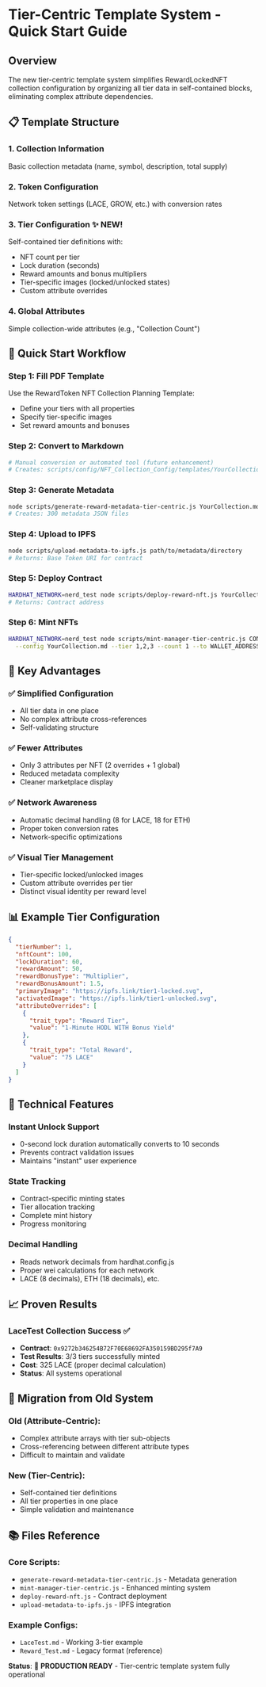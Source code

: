 # Tier-Centric Template System - Quick Start Guide

## Overview
The new tier-centric template system simplifies RewardLockedNFT collection configuration by organizing all tier data in self-contained blocks, eliminating complex attribute dependencies.

## 📋 Template Structure

### 1. **Collection Information**
Basic collection metadata (name, symbol, description, total supply)

### 2. **Token Configuration** 
Network token settings (LACE, GROW, etc.) with conversion rates

### 3. **Tier Configuration** ✨ NEW!
Self-contained tier definitions with:
- NFT count per tier
- Lock duration (seconds)
- Reward amounts and bonus multipliers
- Tier-specific images (locked/unlocked states)
- Custom attribute overrides

### 4. **Global Attributes**
Simple collection-wide attributes (e.g., "Collection Count")

## 🚀 Quick Start Workflow

### Step 1: Fill PDF Template
Use the RewardToken NFT Collection Planning Template:
- Define your tiers with all properties
- Specify tier-specific images
- Set reward amounts and bonuses

### Step 2: Convert to Markdown
```bash
# Manual conversion or automated tool (future enhancement)
# Creates: scripts/config/NFT_Collection_Config/templates/YourCollection.md
```

### Step 3: Generate Metadata
```bash
node scripts/generate-reward-metadata-tier-centric.js YourCollection.md
# Creates: 300 metadata JSON files
```

### Step 4: Upload to IPFS
```bash
node scripts/upload-metadata-to-ipfs.js path/to/metadata/directory
# Returns: Base Token URI for contract
```

### Step 5: Deploy Contract
```bash
HARDHAT_NETWORK=nerd_test node scripts/deploy-reward-nft.js YourCollection.md
# Returns: Contract address
```

### Step 6: Mint NFTs
```bash
HARDHAT_NETWORK=nerd_test node scripts/mint-manager-tier-centric.js CONTRACT_ADDRESS \
  --config YourCollection.md --tier 1,2,3 --count 1 --to WALLET_ADDRESS --confirm
```

## 🎯 Key Advantages

### ✅ **Simplified Configuration**
- All tier data in one place
- No complex attribute cross-references
- Self-validating structure

### ✅ **Fewer Attributes**
- Only 3 attributes per NFT (2 overrides + 1 global)
- Reduced metadata complexity
- Cleaner marketplace display

### ✅ **Network Awareness**
- Automatic decimal handling (8 for LACE, 18 for ETH)
- Proper token conversion rates
- Network-specific optimizations

### ✅ **Visual Tier Management**
- Tier-specific locked/unlocked images
- Custom attribute overrides per tier
- Distinct visual identity per reward level

## 📊 Example Tier Configuration

```json
{
  "tierNumber": 1,
  "nftCount": 100,
  "lockDuration": 60,
  "rewardAmount": 50,
  "rewardBonusType": "Multiplier",
  "rewardBonusAmount": 1.5,
  "primaryImage": "https://ipfs.link/tier1-locked.svg",
  "activatedImage": "https://ipfs.link/tier1-unlocked.svg",
  "attributeOverrides": [
    {
      "trait_type": "Reward Tier",
      "value": "1-Minute HODL WITH Bonus Yield"
    },
    {
      "trait_type": "Total Reward", 
      "value": "75 LACE"
    }
  ]
}
```

## 🔧 Technical Features

### Instant Unlock Support
- 0-second lock duration automatically converts to 10 seconds
- Prevents contract validation issues
- Maintains "instant" user experience

### State Tracking
- Contract-specific minting states
- Tier allocation tracking  
- Complete mint history
- Progress monitoring

### Decimal Handling
- Reads network decimals from hardhat.config.js
- Proper wei calculations for each network
- LACE (8 decimals), ETH (18 decimals), etc.

## 📈 Proven Results

### LaceTest Collection Success ✅
- **Contract**: `0x9272b346254B72F70E68692FA350159BD295f7A9`
- **Test Results**: 3/3 tiers successfully minted
- **Cost**: 325 LACE (proper decimal calculation)
- **Status**: All systems operational

## 🔄 Migration from Old System

### Old (Attribute-Centric):
- Complex attribute arrays with tier sub-objects
- Cross-referencing between different attribute types  
- Difficult to maintain and validate

### New (Tier-Centric):
- Self-contained tier definitions
- All tier properties in one place
- Simple validation and maintenance

## 📚 Files Reference

### Core Scripts:
- `generate-reward-metadata-tier-centric.js` - Metadata generation
- `mint-manager-tier-centric.js` - Enhanced minting system
- `deploy-reward-nft.js` - Contract deployment
- `upload-metadata-to-ipfs.js` - IPFS integration

### Example Configs:
- `LaceTest.md` - Working 3-tier example
- `Reward_Test.md` - Legacy format (reference)

**Status**: 🎉 **PRODUCTION READY** - Tier-centric template system fully operational